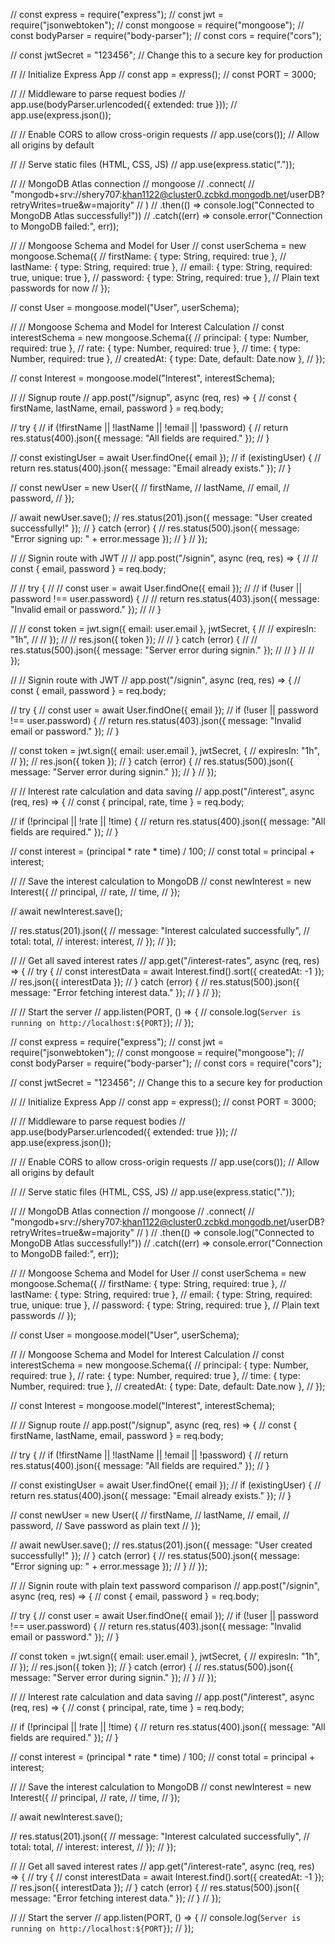 // const express = require("express");
// const jwt = require("jsonwebtoken");
// const mongoose = require("mongoose");
// const bodyParser = require("body-parser");
// const cors = require("cors");

// const jwtSecret = "123456"; // Change this to a secure key for production

// // Initialize Express App
// const app = express();
// const PORT = 3000;

// // Middleware to parse request bodies
// app.use(bodyParser.urlencoded({ extended: true }));
// app.use(express.json());

// // Enable CORS to allow cross-origin requests
// app.use(cors()); // Allow all origins by default

// // Serve static files (HTML, CSS, JS)
// app.use(express.static("."));

// // MongoDB Atlas connection
// mongoose
//   .connect(
//     "mongodb+srv://shery707:khan1122@cluster0.zcbkd.mongodb.net/userDB?retryWrites=true&w=majority"
//   )
//   .then(() => console.log("Connected to MongoDB Atlas successfully!"))
//   .catch((err) => console.error("Connection to MongoDB failed:", err));

// // Mongoose Schema and Model for User
// const userSchema = new mongoose.Schema({
//   firstName: { type: String, required: true },
//   lastName: { type: String, required: true },
//   email: { type: String, required: true, unique: true },
//   password: { type: String, required: true }, // Plain text passwords for now
// });

// const User = mongoose.model("User", userSchema);

// // Mongoose Schema and Model for Interest Calculation
// const interestSchema = new mongoose.Schema({
//   principal: { type: Number, required: true },
//   rate: { type: Number, required: true },
//   time: { type: Number, required: true },
//   createdAt: { type: Date, default: Date.now },
// });

// const Interest = mongoose.model("Interest", interestSchema);

// // Signup route
// app.post("/signup", async (req, res) => {
//   const { firstName, lastName, email, password } = req.body;

//   try {
//     if (!firstName || !lastName || !email || !password) {
//       return res.status(400).json({ message: "All fields are required." });
//     }

//     const existingUser = await User.findOne({ email });
//     if (existingUser) {
//       return res.status(400).json({ message: "Email already exists." });
//     }

//     const newUser = new User({
//       firstName,
//       lastName,
//       email,
//       password,
//     });

//     await newUser.save();
//     res.status(201).json({ message: "User created successfully!" });
//   } catch (error) {
//     res.status(500).json({ message: "Error signing up: " + error.message });
//   }
// });

// // Signin route with JWT
// // app.post("/signin", async (req, res) => {
// //   const { email, password } = req.body;

// //   try {
// //     const user = await User.findOne({ email });
// //     if (!user || password !== user.password) {
// //       return res.status(403).json({ message: "Invalid email or password." });
// //     }

// //     const token = jwt.sign({ email: user.email }, jwtSecret, {
// //       expiresIn: "1h",
// //     });
// //     res.json({ token });
// //   } catch (error) {
// //     res.status(500).json({ message: "Server error during signin." });
// //   }
// // });

// // Signin route with JWT
// app.post("/signin", async (req, res) => {
//   const { email, password } = req.body;

//   try {
//     const user = await User.findOne({ email });
//     if (!user || password !== user.password) {
//       return res.status(403).json({ message: "Invalid email or password." });
//     }

//     const token = jwt.sign({ email: user.email }, jwtSecret, {
//       expiresIn: "1h",
//     });
//     res.json({ token });
//   } catch (error) {
//     res.status(500).json({ message: "Server error during signin." });
//   }
// });

// // Interest rate calculation and data saving
// app.post("/interest", async (req, res) => {
//   const { principal, rate, time } = req.body;

//   if (!principal || !rate || !time) {
//     return res.status(400).json({ message: "All fields are required." });
//   }

//   const interest = (principal * rate * time) / 100;
//   const total = principal + interest;

//   // Save the interest calculation to MongoDB
//   const newInterest = new Interest({
//     principal,
//     rate,
//     time,
//   });

//   await newInterest.save();

//   res.status(201).json({
//     message: "Interest calculated successfully",
//     total: total,
//     interest: interest,
//   });
// });

// // Get all saved interest rates
// app.get("/interest-rates", async (req, res) => {
//   try {
//     const interestData = await Interest.find().sort({ createdAt: -1 });
//     res.json({ interestData });
//   } catch (error) {
//     res.status(500).json({ message: "Error fetching interest data." });
//   }
// });

// // Start the server
// app.listen(PORT, () => {
//   console.log(`Server is running on http://localhost:${PORT}`);
// });

// const express = require("express");
// const jwt = require("jsonwebtoken");
// const mongoose = require("mongoose");
// const bodyParser = require("body-parser");
// const cors = require("cors");

// const jwtSecret = "123456"; // Change this to a secure key for production

// // Initialize Express App
// const app = express();
// const PORT = 3000;

// // Middleware to parse request bodies
// app.use(bodyParser.urlencoded({ extended: true }));
// app.use(express.json());

// // Enable CORS to allow cross-origin requests
// app.use(cors()); // Allow all origins by default

// // Serve static files (HTML, CSS, JS)
// app.use(express.static("."));

// // MongoDB Atlas connection
// mongoose
//   .connect(
//     "mongodb+srv://shery707:khan1122@cluster0.zcbkd.mongodb.net/userDB?retryWrites=true&w=majority"
//   )
//   .then(() => console.log("Connected to MongoDB Atlas successfully!"))
//   .catch((err) => console.error("Connection to MongoDB failed:", err));

// // Mongoose Schema and Model for User
// const userSchema = new mongoose.Schema({
//   firstName: { type: String, required: true },
//   lastName: { type: String, required: true },
//   email: { type: String, required: true, unique: true },
//   password: { type: String, required: true }, // Plain text passwords
// });

// const User = mongoose.model("User", userSchema);

// // Mongoose Schema and Model for Interest Calculation
// const interestSchema = new mongoose.Schema({
//   principal: { type: Number, required: true },
//   rate: { type: Number, required: true },
//   time: { type: Number, required: true },
//   createdAt: { type: Date, default: Date.now },
// });

// const Interest = mongoose.model("Interest", interestSchema);

// // Signup route
// app.post("/signup", async (req, res) => {
//   const { firstName, lastName, email, password } = req.body;

//   try {
//     if (!firstName || !lastName || !email || !password) {
//       return res.status(400).json({ message: "All fields are required." });
//     }

//     const existingUser = await User.findOne({ email });
//     if (existingUser) {
//       return res.status(400).json({ message: "Email already exists." });
//     }

//     const newUser = new User({
//       firstName,
//       lastName,
//       email,
//       password, // Save password as plain text
//     });

//     await newUser.save();
//     res.status(201).json({ message: "User created successfully!" });
//   } catch (error) {
//     res.status(500).json({ message: "Error signing up: " + error.message });
//   }
// });

// // Signin route with plain text password comparison
// app.post("/signin", async (req, res) => {
//   const { email, password } = req.body;

//   try {
//     const user = await User.findOne({ email });
//     if (!user || password !== user.password) {
//       return res.status(403).json({ message: "Invalid email or password." });
//     }

//     const token = jwt.sign({ email: user.email }, jwtSecret, {
//       expiresIn: "1h",
//     });
//     res.json({ token });
//   } catch (error) {
//     res.status(500).json({ message: "Server error during signin." });
//   }
// });

// // Interest rate calculation and data saving
// app.post("/interest", async (req, res) => {
//   const { principal, rate, time } = req.body;

//   if (!principal || !rate || !time) {
//     return res.status(400).json({ message: "All fields are required." });
//   }

//   const interest = (principal * rate * time) / 100;
//   const total = principal + interest;

//   // Save the interest calculation to MongoDB
//   const newInterest = new Interest({
//     principal,
//     rate,
//     time,
//   });

//   await newInterest.save();

//   res.status(201).json({
//     message: "Interest calculated successfully",
//     total: total,
//     interest: interest,
//   });
// });

// // Get all saved interest rates
// app.get("/interest-rate", async (req, res) => {
//   try {
//     const interestData = await Interest.find().sort({ createdAt: -1 });
//     res.json({ interestData });
//   } catch (error) {
//     res.status(500).json({ message: "Error fetching interest data." });
//   }
// });

// // Start the server
// app.listen(PORT, () => {
//   console.log(`Server is running on http://localhost:${PORT}`);
// });
